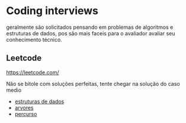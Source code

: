 # Coding interviews

geralmente são solicitados pensando em problemas de algoritmos e estruturas de dados, pos são mais faceis para o avaliador avaliar seu conhecimento técnico.

## Leetcode

<https://leetcode.com/>

Não se bitole com soluções perfeitas, tente chegar na solução do caso medio

- [estruturas de dados](estrutura-dados.md)
- [arvores](arvores.md)
- [percurso](percurso.md)
